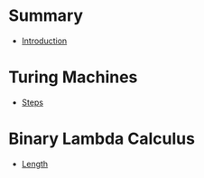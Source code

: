 # Summary

- [Introduction](./intro.md)

# Turing Machines

- [Steps](./turing-steps.md)

# Binary Lambda Calculus

- [Length](./blc-length.md)
